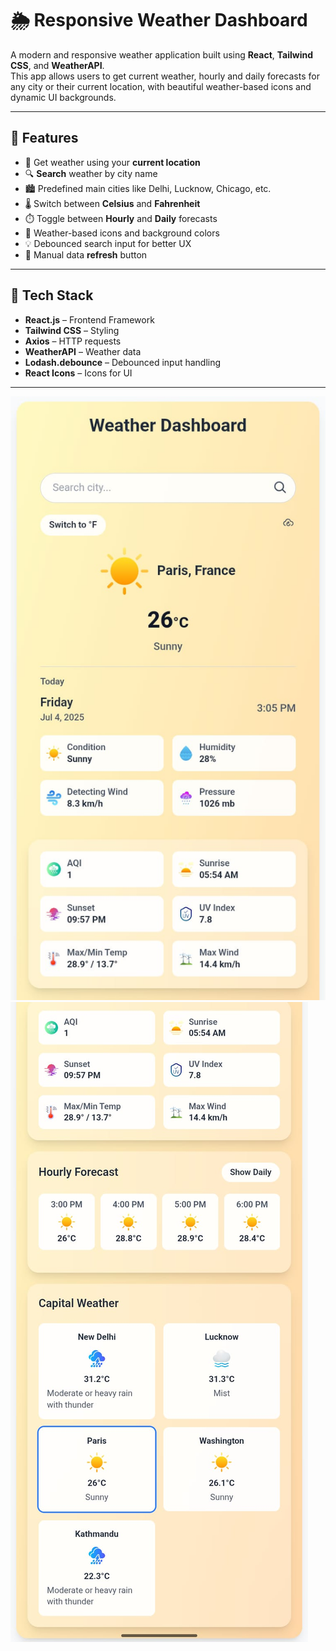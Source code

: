 # 🌦️ Responsive Weather Dashboard

A modern and responsive weather application built using **React**, **Tailwind CSS**, and **WeatherAPI**.  
This app allows users to get current weather, hourly and daily forecasts for any city or their current location, with beautiful weather-based icons and dynamic UI backgrounds.

---

## 🚀 Features

- 📍 Get weather using your **current location**
- 🔍 **Search** weather by city name
- 🏙️ Predefined main cities like Delhi, Lucknow, Chicago, etc.
- 🌡️ Switch between **Celsius** and **Fahrenheit**
- ⏱️ Toggle between **Hourly** and **Daily** forecasts
- 🎨 Weather-based icons and background colors
- 💡 Debounced search input for better UX
- 🔁 Manual data **refresh** button

---

## 🧰 Tech Stack

- **React.js** – Frontend Framework  
- **Tailwind CSS** – Styling  
- **Axios** – HTTP requests  
- **WeatherAPI** – Weather data  
- **Lodash.debounce** – Debounced input handling  
- **React Icons** – Icons for UI

---
![Homepage](/public/screenshots/p1.jpg)
![](/public/screenshots/p2.jpg)
